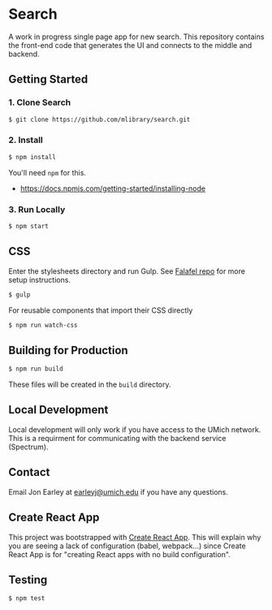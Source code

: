 # Search

A work in progress single page app for new search. This repository contains the front-end code that generates the UI and connects to the middle and backend.

## Getting Started

### 1. Clone Search
```sh
$ git clone https://github.com/mlibrary/search.git
```

### 2. Install
```sh
$ npm install
```

You'll need `npm` for this.

- https://docs.npmjs.com/getting-started/installing-node

### 3. Run Locally
```sh
$ npm start
```

## CSS
Enter the stylesheets directory and run Gulp. See [Falafel repo](https://github.com/mlibrary/falafel) for more setup instructions.
```sh
$ gulp
```

For reusable components that import their CSS directly

```sh
$ npm run watch-css
```

## Building for Production

```sh
$ npm run build
```

These files will be created in the `build` directory.

## Local Development

Local development will only work if you have access to the UMich network. This is a requirment for communicating with the backend service (Spectrum).

## Contact
Email Jon Earley at earleyj@umich.edu if you have any questions.

## Create React App
This project was bootstrapped with [Create React App](https://github.com/facebookincubator/create-react-app). This will explain why you are seeing a lack of configuration (babel, webpack...) since Create React App is for "creating React apps with no build configuration".

## Testing

```sh
$ npm test
```
